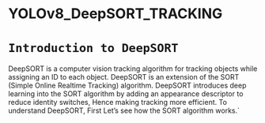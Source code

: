 # YOLOv8_DeepSORT_TRACKING

# `Introduction to DeepSORT`
  DeepSORT is a computer vision tracking algorithm for tracking objects while assigning an ID to each object. DeepSORT is an extension of the SORT (Simple Online  Realtime Tracking) algorithm. DeepSORT introduces deep learning into the SORT algorithm by adding an appearance descriptor to reduce identity switches, Hence making tracking more efficient. To understand DeepSORT, First Let’s see how the SORT algorithm works.`
